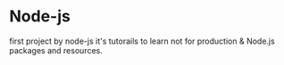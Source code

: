 # Node-js
first project by node-js it's tutorails to learn not for production &amp; Node.js packages and resources.
